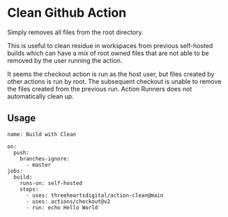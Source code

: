 # Clean Github Action

Simply removes all files from the root directory.

This is useful to clean residue in workspaces
from previous self-hosted builds which can have a mix of root owned
files that are not able to be removed by the user running the action.

It seems the checkout action is run as the host user, but files created by other
actions is run by root.  The subsequent checkout is unable to remove the files
created from the previous run.  Action Runners does not automatically clean up.



## Usage

```
name: Build with Clean

on:
  push:
    branches-ignore:
      - master
jobs:
  build:
    runs-on: self-hosted
    steps:
      - uses: threeheartsdigital/action-clean@main
      - uses: actions/checkout@v2
      - run: echo Hello World
```
